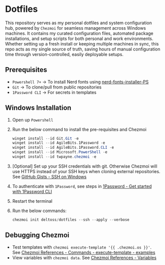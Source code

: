 # Dotfiles

This repository serves as my personal dotfiles and system configuration hub, powered by `Chezmoi` for seamless management across Windows machines. It contains my curated configuration files, automated package installations, and setup scripts for both personal and work environments. Whether setting up a fresh install or keeping multiple machines in sync, this repo acts as my single source of truth, saving hours of manual configuration time through version-controlled, easily deployable setups.

## Prerequisites

- `Powershell 7+` → To install Nerd fonts using [nerd-fonts-installer-PS](https://github.com/deltoss/nerd-fonts-installer-ps)
- `Git` → To clone/pull from public repositories
- `1Password CLI` → For secrets in templates

## Windows Installation

1. Open up `Powershell`

2. Run the below command to install the pre-requisites and Chezmoi

   ```powershell
   winget install --id Git.Git -e
   winget install --id AgileBits.1Password -e
   winget install --id AgileBits.1Password.CLI -e
   winget install --id Microsoft.PowerShell -e
   winget install --id twpayne.chezmoi -e
   ```

3. [Optional] Set up your SSH credentials with git. Otherwise Chezmoi will use HTTPS instead of your SSH keys when cloning external repositories. See [GitHub Gists - SSH on Windows](https://gist.github.com/deltoss/d7aa8beb0e6d456b223041f9fe120b61)

4. To authenticate with `1Password`, see steps in [1Password - Get started with 1Password CLI](https://developer.1password.com/docs/cli/get-started/)

5. Restart the terminal

6. Run the below commands:

   ```powershell
   chezmoi init deltoss/dotfiles --ssh --apply --verbose
   ```

## Debugging Chezmoi

- Test templates with `chezmoi execute-template '{{ .chezmoi.os }}'`. See [Chezmoi References - Commands - execute-template - examples](https://www.chezmoi.io/reference/commands/execute-template/#examples)
- View variables with `chezmoi data`. See [Chezmoi References - Variables](https://www.chezmoi.io/reference/templates/variables/)

